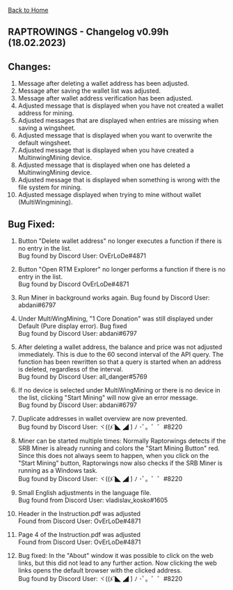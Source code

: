 [Back to Home](../index.md)

RAPTROWINGS - Changelog v0.99h (18.02.2023)                            
-------------------------------------------

Changes:
--------
1. Message after deleting a wallet address has been adjusted.
2. Message after saving the wallet list was adjusted.
3. Message after wallet address verification has been adjusted.
4. Adjusted message that is displayed when you have not created a wallet address for mining.
5. Adjusted messages that are displayed when entries are missing when saving a wingsheet.
6. Adjusted message that is displayed when you want to overwrite the default wingsheet.
7. Adjusted message that is displayed when you have created a MultinwingMining device.
8. Adjusted message that is displayed when one has deleted a MultinwingMining device.
9. Adjusted message that is displayed when something is wrong with the file system for mining.
10. Adjusted message displayed when trying to mine without wallet (MultiWingmining). 

Bug Fixed:
----------
1. Button "Delete wallet address" no longer executes a function if there is no entry in the list.<br />
Bug found by Discord User: OvErLoDe#4871

2. Button "Open RTM Explorer" no longer performs a function if there is no entry in the list.<br />
Bug found by Discord OvErLoDe#4871

3. Run Miner in background works again.
Bug found by Discord User: abdani#6797

4. Under MultiWingMining, "1 Core Donation" was still displayed under Default (Pure display error). Bug fixed<br />
Bug found by Discord User: abdani#6797

5. After deleting a wallet address, the balance and price was not adjusted immediately. This is due to the 60 second 
interval of the API query. The function has been rewritten so that a query is started when an address is deleted,
regardless of the interval.<br />
Bug found by Discord User: all_danger#5769

6. If no device is selected under MultiWingMining or there is no device in the list, clicking "Start Mining" will 
now give an error message.<br />
Bug found by Discord User: abdani#6797

7. Duplicate addresses in wallet overview are now prevented.<br />
Bug found by Discord User: ヾ((ﾒ`◣ ̧◢ ́) ﾉ ･ﾟ。゜゜#8220

8. Miner can be started multiple times: Normally Raptorwings detects if the SRB Miner is already running and colors 
the "Start Mining Button" red. Since this does not always seem to happen, when you click on the "Start Mining" 
button, Raptorwings now also checks if the SRB Miner is running as a Windows task.<br />
Bug found by Discord User: ヾ((ﾒ`◣ ̧◢ ́) ﾉ ･ﾟ。゜゜#8220

9. Small English adjustments in the language file.<br />
Bug found from Discord User: vladislav_kosko#1605

10. Header in the Instruction.pdf was adjusted<br />
Found from Discord User: OvErLoDe#4871

11. Page 4 of the Instruction.pdf was adjusted<br />
Found from Discord User: OvErLoDe#4871

12. Bug fixed: In the "About" window it was possible to click on the web links, but this did not lead to any further
action. Now clicking the web links opens the default browser with the clicked address.<br />
Bug found by Discord User: ヾ((ﾒ`◣ ̧◢ ́) ﾉ ･ﾟ。゜゜#8220
